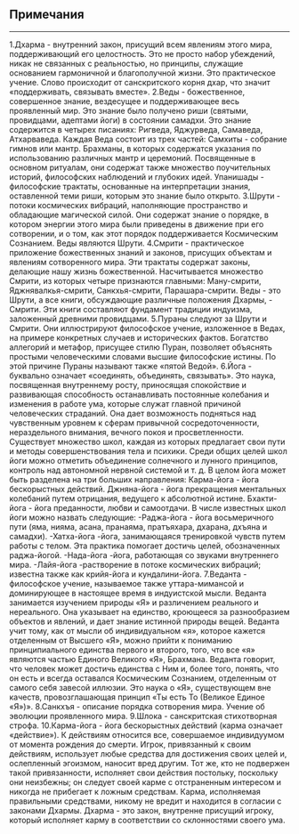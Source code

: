 ##  Примечания


---
1.Дхарма - внутренний закон, присущий всем явлениям этого мира, поддерживающий его целостность. Это не просто набор убеждений, никак не связанных с реальностью, но принципы, служащие основанием гармоничной и благополучной жизни. Это практическое учение. Слово происходит от санскритского корня дхар, что значит «поддерживать, связывать вместе». 2.Веды - божественное, совершенное знание, вездесущее и поддерживающее весь проявленный мир. Это знание было получено риши (святыми, провидцами, адептами йоги) в состоянии самадхи. Это знание содержится в четырех писаниях: Ригведа, Яджурведа, Самаведа, Атхарваведа. Каждая Веда состоит из трех частей: Самхиты - собрание гимнов или мантр. Брахманы, в которых содержатся указания по использованию различных мантр и церемоний. Посвященные в основном ритуалам, они содержат также множество поучительных историй, философских наблюдений и глубоких идей. Упанишады - философские трактаты, основанные на интерпретации знания, оставленной теми риши, которым это знание было открыто. 3.Шрути - потоки космических вибраций, наполняющие пространство и обладающие магической силой. Они содержат знание о порядке, в котором энергии этого мира были приведены в движение при его сотворении, и о том, как этот порядок поддерживается Космическим Сознанием. Веды являются Шрути. 4.Смрити - практическое приложение божественных знаний и законов, присущих объектам и явлениям сотворенного мира. Эти трактаты содержат законы, делающие нашу жизнь божественной. Насчитывается множество Смрити, из которых четыре признаются главными: Ману-смрити, Яджнявалкья-смрити, Санкхья-смрити, Парашара-смрити. Веды - это Шрути, а все книги, обсуждающие различные положения Дхармы, - Смрити. Эти книги составляют фундамент традиции индуизма, заложенный древними провидцами. 5.Пураны следуют за Шрути и Смрити. Они иллюстрируют философское учение, изложенное в Ведах, на примере конкретных случаев и исторических фактов. Богатство аллегорий и метафор, присущее стилю Пуран, позволяет объяснять простыми человеческими словами высшие философские истины. По этой причине Пураны называют также «пятой Ведой». 6.Йога - буквально означает «соединять, объединять, связывать». Это наука, посвященная внутреннему росту, приносящая спокойствие и развивающая способность останавливать постоянные колебания и изменения в работе ума, которые служат главной причиной человеческих страданий. Она дает возможность подняться над чувственным уровнем к сферам привычной сосредоточенности, нераздельного внимания, вечного покоя и просветленности. Существует множество школ, каждая из которых предлагает свои пути и методы совершенствования тела и психики. Среди общих целей школ йоги можно отметить объединение солнечного и лунного принципов, контроль над автономной нервной системой и т. д. В целом йога может быть разделена на три больших направления: Карма-йога - йога бескорыстных действий. Джняна-йога - йога прекращения ментальных колебаний путем отрицания, ведущего к абсолютной истине. Бхакти-йога - йога преданности, любви и самоотдачи. В числе известных школ йоги можно назвать следующие: -Раджа-йога - йога восьмеричного пути (яма, нияма, асана, пранаяма, пратъяхара, дхарана, дхъяна и самадхи). -Хатха-йога -йога, занимающаяся тренировкой чувств путем работы с телом. Эта практика помогает достичь целей, обозначенных раджа-йогой. -Нада-йога -йога, работающая со звуками внутреннего мира. -Лайя-йога -растворение в потоке космических вибраций; известна также как крийя-йога и кундалини-йога. 7.Веданта - философское учение, называемое также уттара-мимансой и доминирующее в настоящее время в индуистской мысли. Веданта занимается изучением природы «Я» и различением реального и нереального. Она указывает на единство, кроющееся за разнообразием объектов и явлений, и дает знание истинной природы вещей. Веданта учит тому, как от мысли об индивидуальном «я», которое кажется отделенным от Высшего «Я», можно прийти к пониманию принципиального единства первого и второго, того, что все «я» являются частью Единого Великого «Я», Брахмана. Веданта говорит, что человек может достичь единства с Ним и, более того, понять, что он есть и всегда оставался Космическим Сознанием, отделенным от самого себя завесой иллюзии. Это наука о «Я», существующем вне качеств, провозглашающая принцип «Ты есть То (Великое Единое «Я»)». 8.Санкхъя - описание порядка сотворения мира. Учение об эволюции проявленного мира. 9.Шлока - санскритская стихотворная строфа. 10.Карма-йога - йога бескорыстных действий (карма означает «действие»). К действиям относится все, совершаемое индивидуумом от момента рождения до смерти. Игрок, привязанный к своим действиям, использует любые средства для достижения своих целей и, ослепленный эгоизмом, наносит вред другим. Тот же, кто не подвержен такой привязанности, исполняет свои действия постольку, поскольку они неизбежны; он следует своей карме с отстраненным интересом и никогда не прибегает к ложным средствам. Карма, исполняемая правильными средствами, никому не вредит и находится в согласии с законами Дхармы. Дхарма - это закон, внутренне присущий игроку, который исполняет карму в соответствии со склонностями своего ума.
